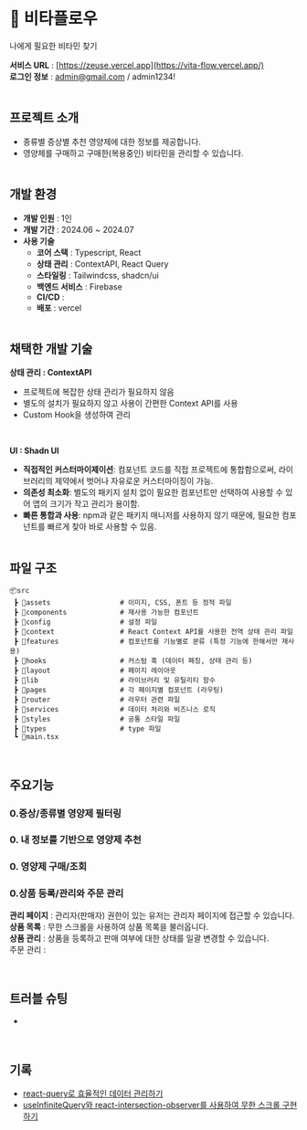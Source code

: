 # 💊 비타플로우

나에게 필요한 비타민 찾기


**서비스 URL** : [https://zeuse.vercel.app](https://vita-flow.vercel.app/) <br>
**로그인 정보** : admin@gmail.com / admin1234!<br><br>


## 프로젝트 소개
* 종류별 증상별 추천 영양제에 대한 정보를 제공합니다.
* 영양제를 구매하고 구매한(복용중인) 비타민을 관리할 수 있습니다.<br><br>

  
## 개발 환경
* **개발 인원** : 1인
* **개발 기간** : 2024.06 ~ 2024.07
* **사용 기술**
  * **코어 스택** : Typescript, React
  * **상태 관리** : ContextAPI, React Query
  * **스타일링** : Tailwindcss, shadcn/ui
  * **백엔드 서비스** : Firebase
  * **CI/CD** : 
  * **배포** : vercel<br><br>


## 채택한 개발 기술

**상태 관리 : ContextAPI**<br>
* 프로젝트에 복잡한 상태 관리가 필요하지 않음
* 별도의 설치가 필요하지 않고 사용이 간편한 Context API를 사용
* Custom Hook을 생성하여 관리 

<br>

**UI : Shadn UI**

* **직접적인 커스터마이제이션**: 컴포넌트 코드를 직접 프로젝트에 통합함으로써, 라이브러리의 제약에서 벗어나 자유로운 커스터마이징이 가능.
* **의존성 최소화**: 별도의 패키지 설치 없이 필요한 컴포넌트만 선택하여 사용할 수 있어 앱의 크기가 작고 관리가 용이함.
* **빠른 통합과 사용**: npm과 같은 패키지 매니저를 사용하지 않기 때문에, 필요한 컴포넌트를 빠르게 찾아 바로 사용할 수 있음.<br><br>


## 파일 구조
```
📦src
 ┣ 📂assets                 # 이미지, CSS, 폰트 등 정적 파일
 ┣ 📂components             # 재사용 가능한 컴포넌트
 ┣ 📂config                 # 설정 파일
 ┣ 📂context                # React Context API를 사용한 전역 상태 관리 파일
 ┣ 📂features               # 컴포넌트를 기능별로 분류 (특정 기능에 한해서만 재사용)
 ┣ 📂hooks                  # 커스텀 훅 (데이터 페칭, 상태 관리 등)
 ┣ 📂layout                 # 페이지 레이아웃
 ┣ 📂lib                    # 라이브러리 및 유틸리티 함수
 ┣ 📂pages                  # 각 페이지별 컴포넌트 (라우팅)
 ┣ 📂router                 # 라우터 관련 파일
 ┣ 📂services               # 데이터 처리와 비즈니스 로직
 ┣ 📂styles                 # 공통 스타일 파일
 ┣ 📂types                  # type 파일
 ┗ 📜main.tsx
```
<br>

## 주요기능
### 0.증상/종류별 영양제 필터링 
### 0. 내 정보를 기반으로 영양제 추천
### 0. 영양제 구매/조회

### 0.상품 등록/관리와 주문 관리
**관리 페이지** : 관리자(판매자) 권한이 있는 유저는 관리자 페이지에 접근할 수 있습니다. <br>
**상품 목록** : 무한 스크롤을 사용하여 상품 목록을 불러옵니다. <br>
**상품 관리** : 상품을 등록하고 판매 여부에 대한 상태를 일괄 변경할 수 있습니다.  <br>
주문 관리 :

<br>

## 트러블 슈팅
-

<br>

## 기록
* [react-query로 효율적인 데이터 관리하기](https://velog.io/@wisdom-13/react-query로-효율적인-데이터-관리하기)
* [useInfiniteQuery와 react-intersection-observer를 사용하여 무한 스크롤 구현하기](https://velog.io/@wisdom-13/useInfiniteQuery와-react-intersection-observer를-사용하여-무한-스크롤-구현하기)

